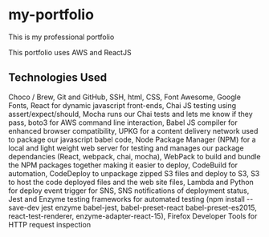 # my-portfolio
This is my professional portfolio

This portfolio uses AWS and ReactJS

## Technologies Used
Choco / Brew, Git and GitHub, SSH, html, CSS, Font Awesome, Google Fonts, React for dynamic javascript front-ends, Chai JS testing using assert/expect/should, Mocha runs our Chai tests and lets me know if they pass, boto3 for AWS command line interaction, Babel JS compiler for enhanced browser compatibility, UPKG for a content delivery network used to package our javascript babel code, Node Package Manager (NPM) for a local and light weight web server for testing and manages our package dependancies (React, webpack, chai, mocha), WebPack to build and bundle the NPM packages together making it easier to deploy, CodeBuild for automation, CodeDeploy to unpackage zipped S3 files and deploy to S3, S3 to host the code deployed files and the web site files, Lambda and Python for deploy event trigger for SNS, SNS notifications of deployment status, Jest and Enzyme testing frameworks for automated testing (npm install --save-dev jest enzyme babel-jest, babel-preset-react babel-preset-es2015, react-test-renderer, enzyme-adapter-react-15), Firefox Developer Tools for HTTP request inspection
